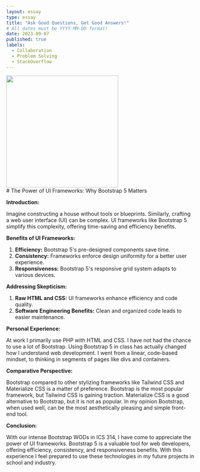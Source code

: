 ```yaml
---
layout: essay
type: essay
title: "Ask Good Questions, Get Good Answers!"
# All dates must be YYYY-MM-DD format!
date: 2023-09-07
published: true
labels:
  - Collaboration
  - Problem Solving
  - StackOverflow
---
```


<img width="300px" class="rounded float-start pe-4" src="https://cdn.hackr.io/uploads/posts/attachments/1679326591WjFOoim2eQ.png">   
<br>
# The Power of UI Frameworks: Why Bootstrap 5 Matters

**Introduction:**

Imagine constructing a house without tools or blueprints. Similarly, crafting a web user interface (UI) can be complex. UI frameworks like Bootstrap 5 simplify this complexity, offering time-saving and efficiency benefits.

**Benefits of UI Frameworks:**

1. **Efficiency:** Bootstrap 5's pre-designed components save time.
2. **Consistency:** Frameworks enforce design uniformity for a better user experience.
3. **Responsiveness:** Bootstrap 5's responsive grid system adapts to various devices.

**Addressing Skepticism:**

1. **Raw HTML and CSS:** UI frameworks enhance efficiency and code quality.
2. **Software Engineering Benefits:** Clean and organized code leads to easier maintenance.

**Personal Experience:**

At work I primarily use PHP with HTML and CSS. I have not had the chance to use a lot of Bootstrap. Using Bootstrap 5 in class has actually changed how I understand web development. I went from a linear, code-based mindset, to thinking in segments of pages like divs and containers.

**Comparative Perspective:**

Bootstrap compared to other stylizing frameworks like Tailwind CSS and Materialize CSS is a matter of preference. Bootstrap is the most popular framework, but Tailwind CSS is gaining traction. Materialize CSS is a good alternative to Bootstrap, but it is not as popular. In my opinion Bootstrap, when used well, can be the most aesthetically pleasing and simple front-end tool.

**Conclusion:**

With our intense Bootstrap WODs in ICS 314, I have come to appreciate the power of UI frameworks. Bootstrap 5 is a valuable tool for web developers, offering efficiency, consistency, and responsiveness benefits. With this experience I feel prepared to use these technologies in my future projects in school and industry.
